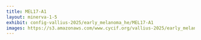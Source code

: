 ```yaml
---
title: MEL17-A1
layout: minerva-1-5
exhibit: config-vallius-2025/early_melanoma_he/MEL17-A1
images: https://s3.amazonaws.com/www.cycif.org/vallius-2025/early_melanoma_he/MEL17-A1
---
```

